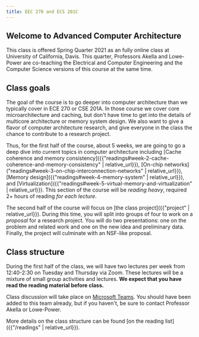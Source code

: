 ```yaml
---
title: EEC 270 and ECS 201C
---
```


## Welcome to Advanced Computer Architecture

This class is offered Spring Quarter 2021 as an fully online class at University of California, Davis.
This quarter, Professors Akella and Lowe-Power are co-teaching the Electrical and Computer Engineering and the Computer Science versions of this course at the same time.

## Class goals

The goal of the course is to go deeper into computer architecture than we typically cover in ECE 270 or CSE 201A.
In those course we cover core microarchitecture and caching, but don't have time to get into the details of multicore architecture or memory system design.
We also want to give a flavor of computer architecture research, and give everyone in the class the chance to contribute to a research project.

Thus, for the first half of the course, about 5 weeks, we are going to go a deep dive into current topics in computer architecture including [Cache coherence and memory consistency]({{"readings#week-2-cache-coherence-and-memory-consistency" | relative_url}}), [On-chip networks]("readings#week-3-on-chip-interconnection-networks" | relative_url}}), [Memory design]({{"readings#week-4-memory-system" | relative_url}}), and [Virtualization]({{"readings#week-5-virtual-memory-and-virtualization" | relative_url}}).
This section of the course will be *reading heavy*, required 2+ hours of reading *for each lecture*.

The second half of the course will focus on [the class project]({{"project" | relative_url}}).
During this time, you will split into groups of four to work on a *proposal* for a research project.
You will do two presentations: one on the problem and related work and one on the new idea and preliminary data.
Finally, the project will culminate with an NSF-like proposal.

## Class structure

During the first half of the class, we will have two lectures per week from 12:40-2:30 on Tuesday and Thursday via Zoom.
These lectures will be a mixture of small group activities and lectures.
**We expect that you have read the reading material before class.**

Class discussion will take place on [Microsoft Teams](https://teams.microsoft.com/l/team/19%3a924e0023b9f14f138d90e9133de7b7c0%40thread.tacv2/conversations?groupId=dc1deb3b-d7c2-42a3-9097-6c162e5bb8b3&tenantId=a8046f64-66c0-4f00-9046-c8daf92ff62b).
You should have been added to this team already, but if you haven't, be sure to contact Professor Akella or Lowe-Power.

More details on the class structure can be found [on the reading list]({{"/readings" | relative_url}}).
